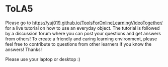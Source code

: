 # ToLA5
Please go to https://yuj019.github.io/ToolsForOnlineLearningVideoTogether/ for a live tutorial on how to use an everyday object. The tutorial is followed by a discussion forum where you can post your questions and get answers from others!
To create a friendly and caring learning environment, please feel free to contribute to questions from other learners if you know the answers! Thanks!
 
Please use your laptop or desktop :)
